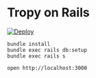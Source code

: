 Tropy on Rails
==============

[![Deploy](https://www.herokucdn.com/deploy/button.svg)](https://heroku.com/deploy)

```
bundle install
bundle exec rails db:setup
bundle exec rails s

open http://localhost:3000
```
